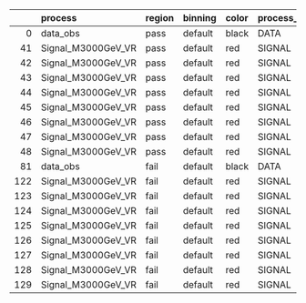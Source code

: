 |     | process            | region   | binning   | color   | process_type   |   scale | variation   | source_filename                                             | source_histname    | alias              | title           |   combine_idx |    lnN |   shapes | syst_type   | direction   | variation_alias   |
|----:|:-------------------|:---------|:----------|:--------|:---------------|--------:|:------------|:------------------------------------------------------------|:-------------------|:-------------------|:----------------|--------------:|-------:|---------:|:------------|:------------|:------------------|
|   0 | data_obs           | pass     | default   | black   | DATA           |       1 | nominal     | ./histograms_for_2DAlphabet_v8/EaDM_Cosmics_Data_VR.root    | hpass              | Cosmics_Data_VR    | Cosmics_Data_VR |           nan | nan    |      nan | nan         | nan         | nan               |
|  41 | Signal_M3000GeV_VR | pass     | default   | red     | SIGNAL         |       1 | lumi        | ./histograms_for_2DAlphabet_v8/EaDM_Signal_M3000GeV_VR.root | hpass              | Signal_M3000GeV_VR | DM signal       |           nan |   1.05 |      nan | lnN         | nan         | nan               |
|  42 | Signal_M3000GeV_VR | pass     | default   | red     | SIGNAL         |       1 | RNN         | ./histograms_for_2DAlphabet_v8/EaDM_Signal_M3000GeV_VR.root | hpass_RNNsyst_up   | Signal_M3000GeV_VR | DM signal       |           nan | nan    |        1 | shapes      | Up          | RNNsyst           |
|  43 | Signal_M3000GeV_VR | pass     | default   | red     | SIGNAL         |       1 | RNN         | ./histograms_for_2DAlphabet_v8/EaDM_Signal_M3000GeV_VR.root | hpass_RNNsyst_down | Signal_M3000GeV_VR | DM signal       |           nan | nan    |        1 | shapes      | Down        | RNNsyst           |
|  44 | Signal_M3000GeV_VR | pass     | default   | red     | SIGNAL         |       1 | pT          | ./histograms_for_2DAlphabet_v8/EaDM_Signal_M3000GeV_VR.root | hpass_pTsyst_up    | Signal_M3000GeV_VR | DM signal       |           nan | nan    |        1 | shapes      | Up          | pTsyst            |
|  45 | Signal_M3000GeV_VR | pass     | default   | red     | SIGNAL         |       1 | pT          | ./histograms_for_2DAlphabet_v8/EaDM_Signal_M3000GeV_VR.root | hpass_pTsyst_down  | Signal_M3000GeV_VR | DM signal       |           nan | nan    |        1 | shapes      | Down        | pTsyst            |
|  46 | Signal_M3000GeV_VR | pass     | default   | red     | SIGNAL         |       1 | t0          | ./histograms_for_2DAlphabet_v8/EaDM_Signal_M3000GeV_VR.root | hpass_t0syst_up    | Signal_M3000GeV_VR | DM signal       |           nan | nan    |        1 | shapes      | Up          | t0syst            |
|  47 | Signal_M3000GeV_VR | pass     | default   | red     | SIGNAL         |       1 | t0          | ./histograms_for_2DAlphabet_v8/EaDM_Signal_M3000GeV_VR.root | hpass_t0syst_down  | Signal_M3000GeV_VR | DM signal       |           nan | nan    |        1 | shapes      | Down        | t0syst            |
|  48 | Signal_M3000GeV_VR | pass     | default   | red     | SIGNAL         |       1 | nominal     | ./histograms_for_2DAlphabet_v8/EaDM_Signal_M3000GeV_VR.root | hpass              | Signal_M3000GeV_VR | DM signal       |           nan | nan    |      nan | nan         | nan         | nan               |
|  81 | data_obs           | fail     | default   | black   | DATA           |       1 | nominal     | ./histograms_for_2DAlphabet_v8/EaDM_Cosmics_Data_VR.root    | hfail              | Cosmics_Data_VR    | Cosmics_Data_VR |           nan | nan    |      nan | nan         | nan         | nan               |
| 122 | Signal_M3000GeV_VR | fail     | default   | red     | SIGNAL         |       1 | lumi        | ./histograms_for_2DAlphabet_v8/EaDM_Signal_M3000GeV_VR.root | hfail              | Signal_M3000GeV_VR | DM signal       |           nan |   1.05 |      nan | lnN         | nan         | nan               |
| 123 | Signal_M3000GeV_VR | fail     | default   | red     | SIGNAL         |       1 | RNN         | ./histograms_for_2DAlphabet_v8/EaDM_Signal_M3000GeV_VR.root | hfail_RNNsyst_up   | Signal_M3000GeV_VR | DM signal       |           nan | nan    |        1 | shapes      | Up          | RNNsyst           |
| 124 | Signal_M3000GeV_VR | fail     | default   | red     | SIGNAL         |       1 | RNN         | ./histograms_for_2DAlphabet_v8/EaDM_Signal_M3000GeV_VR.root | hfail_RNNsyst_down | Signal_M3000GeV_VR | DM signal       |           nan | nan    |        1 | shapes      | Down        | RNNsyst           |
| 125 | Signal_M3000GeV_VR | fail     | default   | red     | SIGNAL         |       1 | pT          | ./histograms_for_2DAlphabet_v8/EaDM_Signal_M3000GeV_VR.root | hfail_pTsyst_up    | Signal_M3000GeV_VR | DM signal       |           nan | nan    |        1 | shapes      | Up          | pTsyst            |
| 126 | Signal_M3000GeV_VR | fail     | default   | red     | SIGNAL         |       1 | pT          | ./histograms_for_2DAlphabet_v8/EaDM_Signal_M3000GeV_VR.root | hfail_pTsyst_down  | Signal_M3000GeV_VR | DM signal       |           nan | nan    |        1 | shapes      | Down        | pTsyst            |
| 127 | Signal_M3000GeV_VR | fail     | default   | red     | SIGNAL         |       1 | t0          | ./histograms_for_2DAlphabet_v8/EaDM_Signal_M3000GeV_VR.root | hfail_t0syst_up    | Signal_M3000GeV_VR | DM signal       |           nan | nan    |        1 | shapes      | Up          | t0syst            |
| 128 | Signal_M3000GeV_VR | fail     | default   | red     | SIGNAL         |       1 | t0          | ./histograms_for_2DAlphabet_v8/EaDM_Signal_M3000GeV_VR.root | hfail_t0syst_down  | Signal_M3000GeV_VR | DM signal       |           nan | nan    |        1 | shapes      | Down        | t0syst            |
| 129 | Signal_M3000GeV_VR | fail     | default   | red     | SIGNAL         |       1 | nominal     | ./histograms_for_2DAlphabet_v8/EaDM_Signal_M3000GeV_VR.root | hfail              | Signal_M3000GeV_VR | DM signal       |           nan | nan    |      nan | nan         | nan         | nan               |